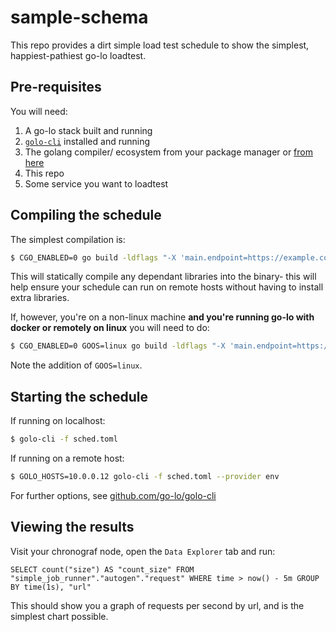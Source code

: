 # sample-schema

This repo provides a dirt simple load test schedule to show the simplest, happiest-pathiest go-lo loadtest.

## Pre-requisites

You will need:
 1. A go-lo stack built and running
 1. [`golo-cli`](github.com/go-lo/golo-cli) installed and running
 1. The golang compiler/ ecosystem from your package manager or [from here](https://golang.org/dl/)
 1. This repo
 1. Some service you want to loadtest

## Compiling the schedule

The simplest compilation is:

```bash
$ CGO_ENABLED=0 go build -ldflags "-X 'main.endpoint=https://example.com'" -o schedule
```

This will statically compile any dependant libraries into the binary- this will help ensure your schedule can run on remote hosts without having to install extra libraries.

If, however, you're on a non-linux machine **and you're running go-lo with docker or remotely on linux** you will need to do:

```bash
$ CGO_ENABLED=0 GOOS=linux go build -ldflags "-X 'main.endpoint=https://example.com'" -o schedule
```

Note the addition of `GOOS=linux`.

## Starting the schedule

If running on localhost:

```bash
$ golo-cli -f sched.toml
```

If running on a remote host:

```bash
$ GOLO_HOSTS=10.0.0.12 golo-cli -f sched.toml --provider env
```

For further options, see [github.com/go-lo/golo-cli](github.com/go-lo/golo-cli)


## Viewing the results

Visit your chronograf node, open the `Data Explorer` tab and run:

```
SELECT count("size") AS "count_size" FROM "simple_job_runner"."autogen"."request" WHERE time > now() - 5m GROUP BY time(1s), "url"
```

This should show you a graph of requests per second by url, and is the simplest chart possible.
